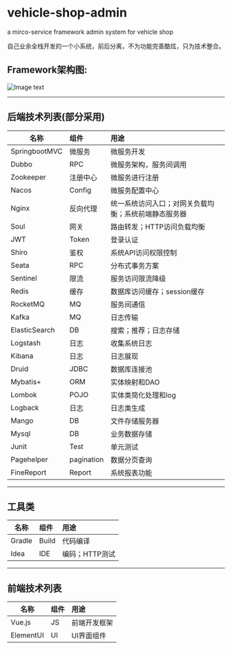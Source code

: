 # vehicle-shop-admin
a mirco-service framework admin system for vehicle shop

自己业余全栈开发的一个小系统，前后分离，不为功能完善酷炫，只为技术整合。

## Framework架构图:

![Image text](https://github.com/xiexiaobiao/vehicle-shop-admin/blob/master/resource/framework.PNG)

***

## 后端技术列表(部分采用)

| 名称      | 组件     | 用途     |
| ---------- | :-----------  | :----------- |
| SpringbootMVC     | 微服务     | 微服务开发    |
| Dubbo     | RPC     | 微服务架构，服务间调用     |
| Zookeeper     | 注册中心     | 微服务进行注册     |
| Nacos     | Config     | 微服务配置中心     |
| Nginx     | 反向代理     | 统一系统访问入口；对网关负载均衡；系统前端静态服务器     |
| Soul     | 网关     | 路由转发；HTTP访问负载均衡     |
| JWT     | Token     | 登录认证     |
| Shiro     | 鉴权     | 系统API访问权限控制     |
| Seata     | RPC     | 分布式事务方案     |
| Sentinel     | 限流     | 服务访问限流降级     |
| Redis     | 缓存     | 数据库访问缓存；session缓存     |
| RocketMQ     | MQ     | 服务间通信     |
| Kafka     | MQ     | 日志传输     |
| ElasticSearch     | DB     | 搜索；推荐；日志存储     |
| Logstash     | 日志     | 收集系统日志     |
| Kibana     | 日志     | 日志展现     |
| Druid     | JDBC     | 数据库连接池     |
| Mybatis+     | ORM     | 实体映射和DAO     |
| Lombok     | POJO     | 实体类简化处理和log     |
| Logback     | 日志     | 日志类生成     |
| Mango     | DB     | 文件存储服务器     |
| Mysql     | DB     | 业务数据存储     |
| Junit     | Test     | 单元测试     |
| Pagehelper     | pagination     | 数据分页查询     |
| FineReport     | Report     | 系统报表功能     |

***

## 工具类

| 名称      | 组件     | 用途     |
| ---------- | :-----------  | :----------- |
| Gradle     | Build     | 代码编译     |
| Idea     | IDE     | 编码；HTTP测试     |

***
## 前端技术列表

| 名称      | 组件     | 用途     |
| ---------- | :-----------  | :----------- |
| Vue.js     | JS     | 前端开发框架    |
| ElementUI     | UI     | UI界面组件    |